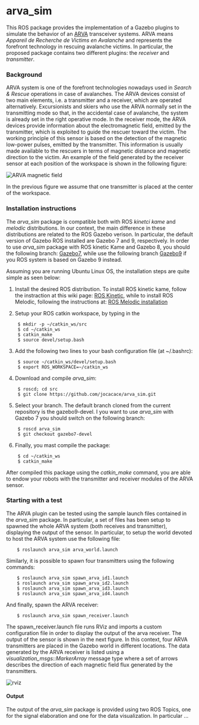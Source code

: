 # arva_sim
This ROS package provides the implementation of a Gazebo plugins to simulate the behavior of an [ARVA](https://en.wikipedia.org/wiki/Avalanche_transceiver) transceiver systems. ARVA means _Appareil  de  Recherche  de  Victims  en  Avalanche_ and represents the forefront technology in rescuing avalanche victims. In particular, the proposed package contains two different plugins: the _receiver_ and _transmitter_. 

### Background
ARVA system is one of the forefront technologies nowadays used in _Search & Rescue_ operations in case of avalanches. The ARVA devices consist of two main elements, i.e. a transmitter and a receiver, which are operated alternatively. Excursionists and skiers who use the ARVA normally set in the transmitting mode so that, in the accidental case of avalanche, the system is already set in the right operative mode. In the receiver mode, the ARVA devices provide information about the electromagnetic field, emitted by the transmitter, which is exploited to guide the rescuer toward the victim. 
The working principle of this sensor is based on the detection of the magnetic low-power pulses, emitted by the transmitter. This information is usually made available to the rescuers in terms of magnetic distance and magnetic direction to the victim. An example of the field generated by the receiver sensor at each position of the workspace is shown in the following figure: 

![ARVA magnetic field](https://www.dropbox.com/s/r06u9gneie6ynh6/field.png?dl=0)

In the previous figure we assume that one transmitter is placed at the center of the workspace.

### Installation instructions
The _arva_sim_ package is compatible both with ROS _kinetci kame_ and _melodic_ distributions. In our context, the main difference in these distributions are related to the ROS Gazebo verison. In particular, the default version of Gazebo ROS installed are Gazebo 7 and 9, respectively. In order to use _arva_sim_ package with ROS kinetic Kame and Gazebo 8, you should the following branch: [Gazebo7](https://github.com/jocacace/arva_sim/tree/gazebo7-devel), while use the following branch [Gazebo9](https://github.com/jocacace/arva_sim/tree/gazebo9-devel) if you ROS system is based on Gazebo 9 instead.

Assuming you are running Ubuntu Linux OS, the installation steps are quite simple as seen below:
1. Install the desired ROS distribution. To install ROS kinetic kame, follow the instraction at this wiki page: [ROS Kinetic](http://wiki.ros.org/kinetic/Installation/Ubuntu), while to install ROS Melodic, following the instructions at: [ROS Melodic installation](http://wiki.ros.org/melodic/Installation/Ubuntu)
2. Setup your ROS catkin workspace, by typing in the 

        $ mkdir -p ∼/catkin_ws/src
        $ cd ∼/catkin_ws
        $ catkin_make
        $ source devel/setup.bash
        
4. Add the following two lines to your bash configuration file (at ~/.bashrc):

        $ source ∼/catkin_ws/devel/setup.bash
        $ export ROS_WORKSPACE=∼/catkin_ws

5. Download and compile _arva_sim_:

        $ roscd; cd src
        $ git clone https://github.com/jocacace/arva_sim.git
        
6. Select your branch. The default branch cloned from the current repository is the gazebo9-devel. I you want to use _arva_sim_ with Gazebo 7 you should switch on the following branch:

        $ roscd arva_sim
        $ git checkout gazebo7-devel 

7. Finally, you mast compile the package:

        $ cd ~/catkin_ws
        $ catkin_make


After compiled this package using the _catkin_make_ command, you are able to endow your robots with the transmitter and receiver modules of the ARVA sensor. 

### Starting with a test

The ARVA plugin can be tested using the sample launch files contained in the _arva_sim_ package. In particular, a set of files has been setup to spawned the whole ARVA system (both receives and transmitter), displaying the output of the sensor.
In particular, to setup the world devoted to host the ARVA system use the following file:

        $ roslaunch arva_sim arva_world.launch

Similarly, it is possible to spawn four transmitters using the following commands:

        $ roslaunch arva_sim spawn_arva_id1.launch
        $ roslaunch arva_sim spawn_arva_id2.launch
        $ roslaunch arva_sim spawn_arva_id3.launch
        $ roslaunch arva_sim spawn_arva_id4.launch
        
And finally, spawn the ARVA receiver:

        $ roslaunch arva_sim spawn_receiver.launch
  
The spawn_receiver.launch file runs RViz and imports a custom configuration file in order to display the output of the arva receiver. The output of the sensor is shown in the next figure. In this context, four ARVA transmitters are placed in the Gazebo world in different locations. The data generated by the ARVA receiver is listed using a _visualization_msgs::MarkerArray_ message type where a set of arrows describes the direction of each magnetic field flux generated by the transmitters.

![rviz](https://previews.dropbox.com/p/thumb/AAgCx-Dqbk3v_WROlRh78s3GN1Eb6GCidBRlGVKfHsgtfzaL9THx0h3e41bhQBpBelFWcoof2fjDi6HzjwkLQPGlThbqsi0G7d1hWRODz-sol1CA9FkKP1wxWshfnc5KlovjMSFn9AFSridZ6AueWFlEpyvm8Ix2_eZykJlQuvBbb_PJXZeirk6uquHxAtgEmNQFuwHbtE54eQFdGHvHxCQ2xsCYaIhuQy7bxif1r4nDmB5dO7NSLhjDXi0LF1CcIgx2rv1dMmLGI4OWnbin2W1A2zwjYmm95kcLwZLWM08Pq8n64Ms3pGXja0Gy9O9xzb9BHoJ8NYmNU06ji8NM5YuL/p.png?fv_content=true&size_mode=5)

#### Output

The output of the _arva_sim_ package is provided using two ROS Topics, one for the signal elaboration and one for the data visualization. In particular ... 



